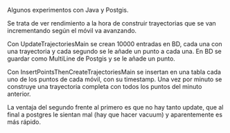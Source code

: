 Algunos experimentos con Java y Postgis.

Se trata de ver rendimiento a la hora de construir trayectorias que se van incrementando según el móvil va avanzando.

Con UpdateTrajectoriesMain se crean 10000 entradas en BD, cada una con una trayectoria y cada 
segundo se le añade un punto a cada una. En BD se guardar como MultiLine de Postgis y se le 
añade un punto.

Con InsertPointsThenCreateTrajectoriesMain se insertan en una tabla cada uno de los puntos de
cada móvil, con su timestamp. Una vez por minuto se construye una trayectoria completa con todos
los puntos del minuto anterior.

La ventaja del segundo frente al primero es que no hay tanto update, que al final a postgres le 
sientan mal (hay que hacer vacuum) y aparentemente es más rápido.